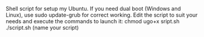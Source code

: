 Shell script for setup my Ubuntu.
If you need dual boot (Windows and Linux), use
sudo update-grub for correct working.
Edit the script to suit your needs and execute the commands to launch it:
chmod ugo+x sript.sh
./script.sh (name your script)

